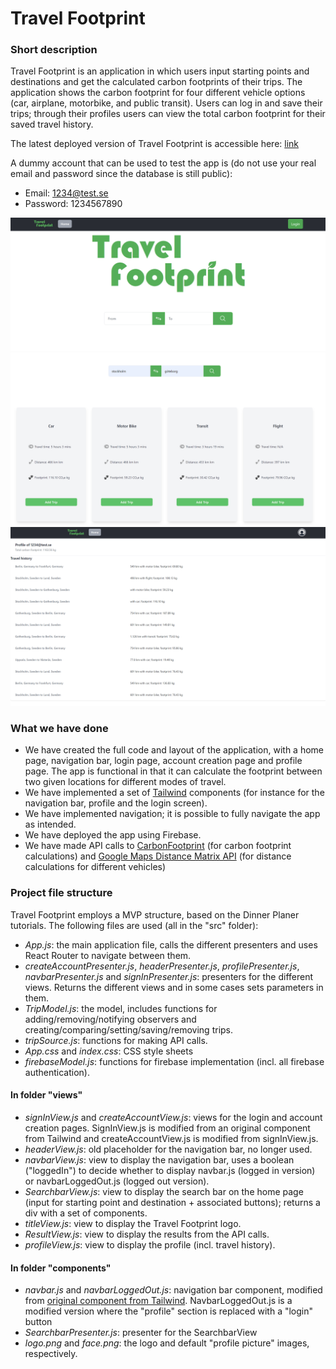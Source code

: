 # Travel Footprint
### Short description
Travel Footprint is an application in which users input starting points and destinations and get the calculated carbon footprints of their trips. The application shows the carbon footprint for four different vehicle options (car, airplane, motorbike, and public transit). Users can log in and save their trips; through their profiles users can view the total carbon footprint for their saved travel history.

The latest deployed version of Travel Footprint is accessible here: [link](https://travelfootprint-9c7b7.web.app/)

A dummy account that can be used to test the app is (do not use your real email and password since the database is still public):
* Email: 1234@test.se
* Password: 1234567890

![alt text](https://github.com/SaraMoazez/DH2642-Project/blob/main/Homepage.png?raw=true)
![alt text](https://github.com/SaraMoazez/DH2642-Project/blob/main/resultPage.png?raw=true)
![alt text](https://github.com/SaraMoazez/DH2642-Project/blob/main/profilepage.png?raw=true)

### What we have done

* We have created the full code and layout of the application, with a home page, navigation bar, login page, account creation page and profile page. The app is functional in that it can calculate the footprint between two given locations for different modes of travel.
* We have implemented a set of [Tailwind](https://tailwindui.com/components/) components (for instance for the navigation bar, profile and the login screen).
* We have implemented navigation; it is possible to fully navigate the app as intended.
* We have deployed the app using Firebase.
* We have made API calls to [CarbonFootprint](https://rapidapi.com/carbonandmore-carbonandmore-default/api/carbonfootprint1) (for carbon footprint calculations) and [Google Maps Distance Matrix API](https://developers.google.com/maps/documentation/distance-matrix/overview) (for distance calculations for different vehicles)

### Project file structure
Travel Footprint employs a MVP structure, based on the Dinner Planer tutorials. The following files are used (all in the "src" folder):

* *App.js*: the main application file, calls the different presenters and uses React Router to navigate between them.
* *createAccountPresenter.js*, *headerPresenter.js*, *profilePresenter.js*, *navbarPresenter.js* and *signInPresenter.js*: presenters for the different views. Returns the different views and in some cases sets parameters in them.
* *TripModel.js*: the model, includes functions for adding/removing/notifying observers and creating/comparing/setting/saving/removing trips.
* *tripSource.js*: functions for making API calls.
* *App.css* and *index.css*: CSS style sheets
* *firebaseModel.js*: functions for firebase implementation (incl. all firebase authentication).

#### In folder "views"

* *signInView.js* and *createAccountView.js*: views for the login and account creation pages. SignInView.js is modified from an original component from Tailwind and createAccountView.js is modified from signInView.js.
* *headerView.js*: old placeholder for the navigation bar, no longer used.
* *navbarView.js*: view to display the navigation bar, uses a boolean ("loggedIn") to decide whether to display navbar.js (logged in version) or navbarLoggedOut.js (logged out version).
* *SearchbarView.js*: view to display the search bar on the home page (input for starting point and destination + associated buttons); returns a div with a set of components.
* *titleView.js*: view to display the Travel Footprint logo.
* *ResultView.js*: view to display the results from the API calls.
* *profileView.js*: view to display the profile (incl. travel history).

#### In folder "components"

* *navbar.js* and *navbarLoggedOut.js*: navigation bar component, modified from [original component from Tailwind](https://tailwindui.com/components/application-ui/navigation/navbars). NavbarLoggedOut.js is a modified version where the "profile" section is replaced with a "login" button
* *SearchbarPresenter.js*: presenter for the SearchbarView
* *logo.png* and *face.png*: the logo and default "profile picture" images, respectively.
